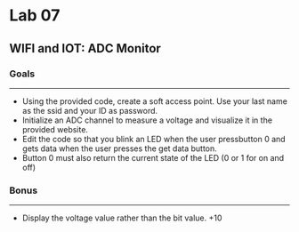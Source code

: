 # Lab 07
## **WIFI and IOT: ADC Monitor**
### **Goals**
*** 
* Using the provided code, create a soft access point. Use your last name as the ssid and your ID as password.
* Initialize an ADC channel to measure a voltage and visualize it in the provided website.
* Edit the code so that you blink an LED when the user pressbutton 0 and gets data when the user presses the get data button.
* Button 0 must also return the current state of the LED (0 or 1 for on and off)
### **Bonus**
***
* Display the voltage value rather than the bit value. +10